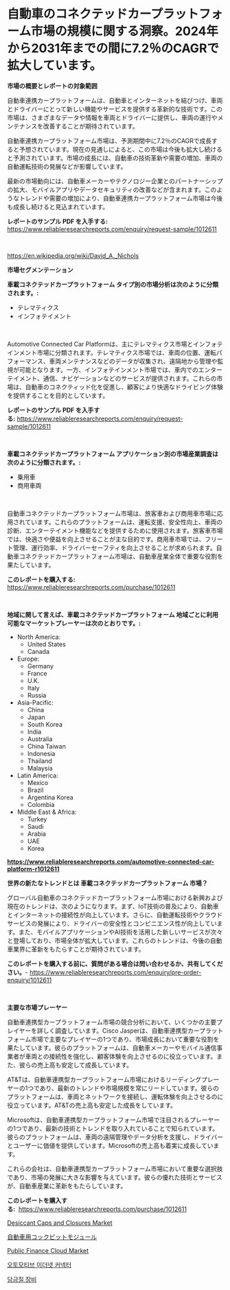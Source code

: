 <p><h1>自動車のコネクテッドカープラットフォーム市場の規模に関する洞察。2024年から2031年までの間に7.2％のCAGRで拡大しています。</h1></p><p><strong>市場の概要とレポートの対象範囲</strong></p>
<p><p>自動車連携カープラットフォームは、自動車とインターネットを結びつけ、車両とドライバーにとって新しい機能やサービスを提供する革新的な技術です。この市場は、さまざまなデータや情報を車両とドライバーに提供し、車両の運行やメンテナンスを改善することが期待されています。</p><p>自動車連携カープラットフォーム市場は、予測期間中に7.2％のCAGRで成長すると予想されています。現在の見通しによると、この市場は今後も拡大し続けると予測されています。市場の成長には、自動車の技術革新や需要の増加、車両の自動運転技術の発展などが影響しています。</p><p>最新の市場動向には、自動車メーカーやテクノロジー企業とのパートナーシップの拡大、モバイルアプリやデータセキュリティの改善などが含まれます。このようなトレンドや需要の増加により、自動車連携カープラットフォーム市場は今後も成長し続けると見込まれています。</p></p>
<p><strong>レポートのサンプル PDF を入手する:</strong> <a href="https://www.reliableresearchreports.com/enquiry/request-sample/1012611">https://www.reliableresearchreports.com/enquiry/request-sample/1012611</a></p>
<p>&nbsp;</p>
<p><a href="https://en.wikipedia.org/wiki/David_A._Nichols">https://en.wikipedia.org/wiki/David_A._Nichols</a></p>
<p><strong>市場セグメンテーション</strong></p>
<p><strong>車載コネクテッドカープラットフォーム タイプ別の市場分析は次のように分類されます。:</strong></p>
<p><ul><li>テレマティクス</li><li>インフォテイメント</li></ul></p>
<p>&nbsp;</p>
<p><p>Automotive Connected Car Platformは、主にテレマティクス市場とインフォテインメント市場に分類されます。テレマティクス市場では、車両の位置、運転パフォーマンス、車両メンテナンスなどのデータが収集され、遠隔地から管理や監視が可能となります。一方、インフォテインメント市場では、車内でのエンターテイメント、通信、ナビゲーションなどのサービスが提供されます。これらの市場は、自動車のコネクティッド化を促進し、顧客により快適なドライビング体験を提供することを目的としています。</p></p>
<p><strong>レポートのサンプル PDF を入手する:</strong>&nbsp;<a href="https://www.reliableresearchreports.com/enquiry/request-sample/1012611">https://www.reliableresearchreports.com/enquiry/request-sample/1012611</a></p>
<p>&nbsp;</p>
<p><strong> 車載コネクテッドカープラットフォーム アプリケーション別の市場産業調査は次のように分類されます。:</strong></p>
<p><ul><li>乗用車</li><li>商用車両</li></ul></p>
<p>&nbsp;</p>
<p><p>自動車コネクテッドカープラットフォーム市場は、旅客車および商用車市場に応用されています。これらのプラットフォームは、運転支援、安全性向上、車両の診断、エンターテイメント機能などを提供するために使用されます。旅客車市場では、快適さや便益を向上させることが主な目的です。商用車市場では、フリート管理、運行効率、ドライバーセーフティを向上させることが求められます。自動車コネクテッドカープラットフォーム市場は、自動車産業全体で重要な役割を果たしています。</p></p>
<p><strong>このレポートを購入する:</strong>&nbsp; <a href="https://www.reliableresearchreports.com/purchase/1012611">https://www.reliableresearchreports.com/purchase/1012611</a></p>
<p>&nbsp;</p>
<p><strong>地域に関して言えば、車載コネクテッドカープラットフォーム 地域ごとに利用可能なマーケットプレーヤーは次のとおりです。:</strong></p>
<p><ul>
    <li>
        North America:
        <ul>
            <li>United States</li>
            <li>Canada</li>
        </ul>
    </li>
    <li>
        Europe:
        <ul>
            <li>Germany</li>
            <li>France</li>
            <li>U.K.</li>
            <li>Italy</li>
            <li>Russia</li>
        </ul>
    </li>
    <li>
        Asia-Pacific:
        <ul>
            <li>China</li>
            <li>Japan</li>
            <li>South Korea</li>
            <li>India</li>
            <li>Australia</li>
            <li>China Taiwan</li>
            <li>Indonesia</li>
            <li>Thailand</li>
            <li>Malaysia</li>
        </ul>
    </li>
    <li>
        Latin America:
        <ul>
            <li>Mexico</li>
            <li>Brazil</li>
            <li>Argentina Korea</li>
            <li>Colombia</li>
        </ul>
    </li>
    <li>
        Middle East & Africa:
        <ul>
            <li>Turkey</li>
            <li>Saudi</li>
            <li>Arabia</li>
            <li>UAE</li>
            <li>Korea</li>
        </ul>
    </li>
    </ul></p>
<p><strong><a href="https://www.reliableresearchreports.com/automotive-connected-car-platform-r1012611">https://www.reliableresearchreports.com/automotive-connected-car-platform-r1012611</a></strong>&nbsp;</p>
<p><strong>世界の新たなトレンドとは 車載コネクテッドカープラットフォーム 市場？</strong></p>
<p><p>グローバル自動車のコネクテッドカープラットフォーム市場における新興および現在のトレンドは、次のようになります。まず、IoT技術の普及により、自動車とインターネットの接続性が向上しています。さらに、自動運転技術やクラウドサービスの発展により、ドライバーの安全性とコンビニエンス性が向上しています。また、モバイルアプリケーションやAI技術を活用した新しいサービスが次々と登場しており、市場全体が拡大しています。これらのトレンドは、今後の自動車業界に革新をもたらすことが期待されています。</p></p>
<p><strong>このレポートを購入する前に、質問がある場合は問い合わせるか、共有してください。</strong>- <a href="https://www.reliableresearchreports.com/enquiry/pre-order-enquiry/1012611">https://www.reliableresearchreports.com/enquiry/pre-order-enquiry/1012611</a></p>
<p>&nbsp;</p>
<p><strong>主要な市場プレーヤー</strong></p>
<p><p>自動車連携型カープラットフォーム市場の競合分析において、いくつかの主要プレイヤーを詳しく調査しています。Cisco Jasperは、自動車連携型カープラットフォーム市場で主要なプレイヤーの1つであり、市場成長において重要な役割を果たしています。彼らのプラットフォームは、自動車メーカーやモバイル通信事業者が車両との接続性を強化し、顧客体験を向上させるのに役立っています。また、彼らの売上高も安定して成長しています。</p><p>AT&Tは、自動車連携型カープラットフォーム市場におけるリーディングプレーヤーの1つであり、最新のトレンドや市場規模を常にリードしています。彼らのプラットフォームは、車両とネットワークを接続し、運転体験を向上させるのに役立っています。AT&Tの売上高も安定した成長をしています。</p><p>Microsoftは、自動車連携型カープラットフォーム市場で注目されるプレーヤーの1つであり、最新の技術とトレンドを取り入れていることで知られています。彼らのプラットフォームは、車両の遠隔管理やデータ分析を支援し、ドライバーとユーザーに価値を提供しています。Microsoftの売上高も着実に成長しています。</p><p>これらの会社は、自動車連携型カープラットフォーム市場において重要な選択肢であり、市場の発展に大きな影響を与えています。彼らの優れた技術とサービスが、自動車産業に革新をもたらしています。</p></p>
<p><strong>このレポートを購入する:</strong>&nbsp;&nbsp;<a href="https://www.reliableresearchreports.com/purchase/1012611">https://www.reliableresearchreports.com/purchase/1012611</a></p>
<p><p><a href="https://github.com/GaryrankliznmwoXff/Market-Research-Report-List-1/blob/main/desiccant-caps-and-closures-market.md">Desiccant Caps and Closures Market</a></p><p><a href="https://github.com/TerrellConn/Market-Research-Report-List-2/blob/main/250883720669.md">自動車用コックピットモジュール</a></p><p><a href="https://issuu.com/reportprime-2/docs/public-finance-cloud-market-size-2030.pptx">Public Finance Cloud Market</a></p><p><a href="https://github.com/shampaakter36/Market-Research-Report-List-2/blob/main/981606828203.md">오토모티브 이더넷 커넥터</a></p><p><a href="https://github.com/LuckeyCorbin/Market-Research-Report-List-2/blob/main/428149928204.md">담금질 장비</a></p></p>